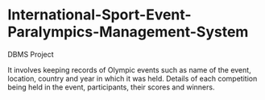 # International-Sport-Event-Paralympics-Management-System
DBMS Project

It involves keeping records of Olympic events such as name of the event, location,
country and year in which it was held. Details of each competition being held in the
event, participants, their scores and winners.
